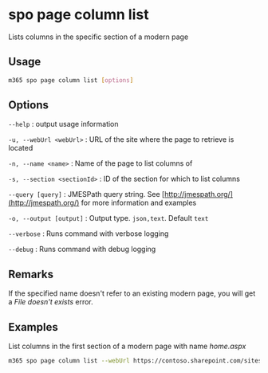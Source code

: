 # spo page column list

Lists columns in the specific section of a modern page

## Usage

```sh
m365 spo page column list [options]
```

## Options

`--help`
: output usage information

`-u, --webUrl <webUrl>`
: URL of the site where the page to retrieve is located

`-n, --name <name>`
: Name of the page to list columns of

`-s, --section <sectionId>`
: ID of the section for which to list columns

`--query [query]`
: JMESPath query string. See [http://jmespath.org/](http://jmespath.org/) for more information and examples

`-o, --output [output]`
: Output type. `json,text`. Default `text`

`--verbose`
: Runs command with verbose logging

`--debug`
: Runs command with debug logging

## Remarks

If the specified name doesn't refer to an existing modern page, you will get a _File doesn't exists_ error.

## Examples

List columns in the first section of a modern page with name _home.aspx_

```sh
m365 spo page column list --webUrl https://contoso.sharepoint.com/sites/team-a --name home.aspx --section 1
```